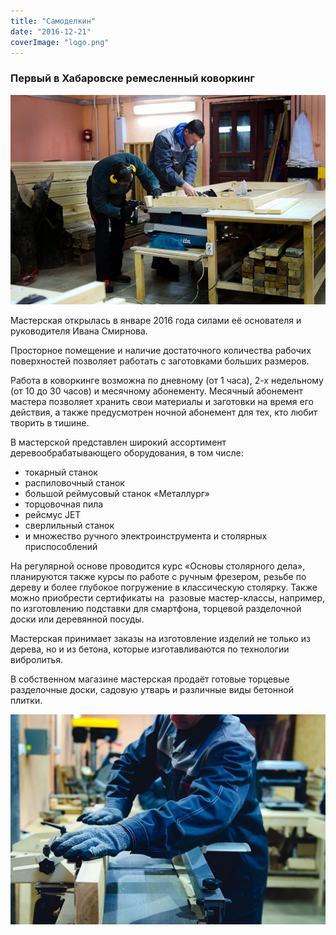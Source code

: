 ```yaml
---
title: "Самоделкин"
date: "2016-12-21"
coverImage: "logo.png"
---
```


### Первый в Хабаровске ремесленный коворкинг

![](./images/c41c2c_e053104b68704b8c99fd37ee3bc7816e.jpg)

Мастерская открылась в январе 2016 года силами её основателя и руководителя Ивана Смирнова.

Просторное помещение и наличие достаточного количества рабочих поверхностей позволяет работать с заготовками больших размеров.

Работа в коворкинге возможна по дневному (от 1 часа), 2-х недельному (от 10 до 30 часов) и месячному абонементу. Месячный абонемент мастера позволяет хранить свои материалы и заготовки на время его действия, а также предусмотрен ночной абонемент для тех, кто любит творить в тишине.

В мастерской представлен широкий ассортимент деревообрабатывающего оборудования, в том числе:

- токарный станок
- распиловочный станок
- большой реймусовый станок «Металлург»
- торцовочная пила
- рейсмус JET
- сверлильный станок
- и множество ручного электроинструмента и столярных приспособлений

На регулярной основе проводится курс «Основы столярного дела», планируются также курсы по работе с ручным фрезером, резьбе по дереву и более глубокое погружение в классическую столярку. Также можно приобрести сертификаты на  разовые мастер-классы, например, по изготовлению подставки для смартфона, торцевой разделочной доски или деревянной посуды.

Мастерская принимает заказы на изготовление изделий не только из дерева, но и из бетона, которые изготавливаются по технологии вибролитья.

В собственном магазине мастерская продаёт готовые торцевые разделочные доски, садовую утварь и различные виды бетонной плитки.

![](./images/c41c2c_1a08243977c04dabbecfd1ff5b6c4ef5.jpg)
